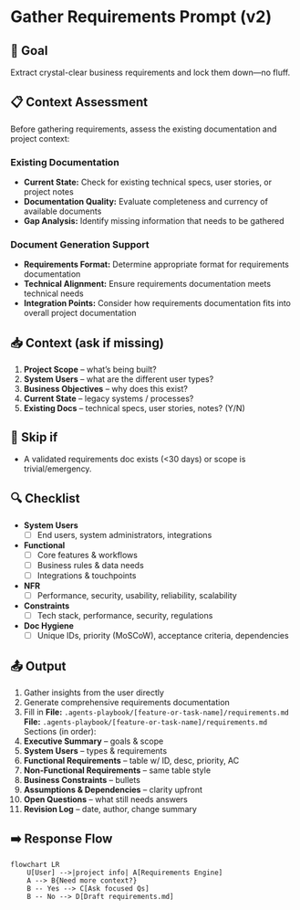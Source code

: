 # Gather Requirements Prompt (v2)

## 🎯 Goal
Extract crystal-clear business requirements and lock them down—no fluff.

## 📋 Context Assessment
Before gathering requirements, assess the existing documentation and project context:

### Existing Documentation
- **Current State:** Check for existing technical specs, user stories, or project notes
- **Documentation Quality:** Evaluate completeness and currency of available documents
- **Gap Analysis:** Identify missing information that needs to be gathered

### Document Generation Support
- **Requirements Format:** Determine appropriate format for requirements documentation
- **Technical Alignment:** Ensure requirements documentation meets technical needs
- **Integration Points:** Consider how requirements documentation fits into overall project documentation

## 📥 Context (ask if missing)
1. **Project Scope** – what’s being built?
2. **System Users** – what are the different user types?
3. **Business Objectives** – why does this exist?
4. **Current State** – legacy systems / processes?
5. **Existing Docs** – technical specs, user stories, notes? (Y/N)

## 🚦 Skip if
- A validated requirements doc exists (<30 days) or scope is trivial/emergency.

## 🔍 Checklist
- **System Users**  
  - [ ] End users, system administrators, integrations  

- **Functional**  
  - [ ] Core features & workflows  
  - [ ] Business rules & data needs  
  - [ ] Integrations & touchpoints  

- **NFR**  
  - [ ] Performance, security, usability, reliability, scalability  

- **Constraints**  
  - [ ] Tech stack, performance, security, regulations  

- **Doc Hygiene**  
  - [ ] Unique IDs, priority (MoSCoW), acceptance criteria, dependencies  

## 📤 Output
1. Gather insights from the user directly
2. Generate comprehensive requirements documentation
3. Fill in **File:** `.agents-playbook/[feature-or-task-name]/requirements.md`
**File:** `.agents-playbook/[feature-or-task-name]/requirements.md`  
Sections (in order):
1. **Executive Summary** – goals & scope  
2. **System Users** – types & requirements  
3. **Functional Requirements** – table w/ ID, desc, priority, AC  
4. **Non-Functional Requirements** – same table style  
5. **Business Constraints** – bullets  
6. **Assumptions & Dependencies** – clarity upfront  
7. **Open Questions** – what still needs answers  
8. **Revision Log** – date, author, change summary  

## ➡️ Response Flow
```mermaid
flowchart LR
    U[User] -->|project info| A[Requirements Engine]
    A --> B{Need more context?}
    B -- Yes --> C[Ask focused Qs]
    B -- No --> D[Draft requirements.md]

